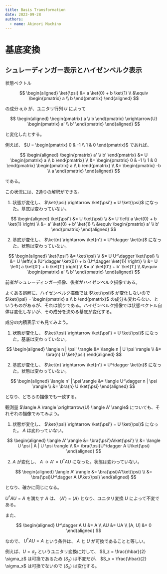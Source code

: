 ```yaml
---
title: Basis Transformation
date: 2023-09-28
authors:
  - name: Akinori Machino
---
```


# 基底変換

## シュレーディンガー表示とハイゼンベルク表示

状態ベクトル

$$
\begin{aligned}
\ket{\psi} &= a \ket{0} + b \ket{1} \\
&\equiv \begin{pmatrix} a \\ b \end{pmatrix}
\end{aligned}
$$

の成分 $a,b$ が、ユニタリ行列 $U$ によって

$$
\begin{aligned}
\begin{pmatrix} a \\ b \end{pmatrix} \xrightarrow{U} \begin{pmatrix} a' \\ b' \end{pmatrix}
\end{aligned}
$$

と変化したとする。

例えば、 $U = \begin{pmatrix} 0 & -1 \\ 1 & 0 \end{pmatrix}$ であれば、

$$
\begin{aligned}
\begin{pmatrix} a' \\ b' \end{pmatrix}
&= U \begin{pmatrix} a \\ b \end{pmatrix}
\\
&= \begin{pmatrix} 0 & -1 \\ 1 & 0 \end{pmatrix} \begin{pmatrix} a \\ b \end{pmatrix}
\\
&= \begin{pmatrix} -b \\ a \end{pmatrix}
\end{aligned}
$$

である。

この状況には、2通りの解釈ができる。

1. 状態が変化し、 $\ket{\psi} \rightarrow \ket{\psi'} = U \ket{\psi}$ になった。基底は変わっていない。

$$
\begin{aligned}
\ket{\psi'}
&= U \ket{\psi}
\\
&= U \left( a \ket{0} + b \ket{1} \right)
\\
&= a' \ket{0} + b' \ket{1}
\\
&\equiv
\begin{pmatrix} a' \\ b' \end{pmatrix}
\end{aligned}
$$

2. 基底が変化し、 $\ket{n} \rightarrow \ket{n'} = U^\dagger \ket{n}$ になった。状態は変わっていない。

$$
\begin{aligned}
\ket{\psi'}
&= \ket{\psi}
\\
&= U U^\dagger \ket{\psi}
\\
&= U \left\{ a (U^\dagger \ket{0}) + b (U^\dagger \ket{1}) \right\}
\\
&= U \left( a \ket{0'} + b \ket{1'} \right)
\\
&= a' \ket{0'} + b' \ket{1'}
\\
&\equiv
\begin{pmatrix} a' \\ b' \end{pmatrix}
\end{aligned}
$$

前者がシュレーディンガー描像、後者がハイゼンベルク描像である。

よくある誤解に、ハイゼンベルク描像では $\ket{\psi}$ が変化しないので $\ket{\psi} = \begin{pmatrix} a \\ b \end{pmatrix}$ の成分も変わらない、というものがあるが、それは誤りである。ハイゼンベルク描像では状態ベクトル自体は変化しないが、その成分を決める基底が変化する。

成分の内積表示でも見てみよう。

1. 状態が変化し、 $\ket{\psi} \rightarrow \ket{\psi'} = U \ket{\psi}$ になった。基底は変わっていない。

$$
\begin{aligned}
\langle n | \psi' \rangle
&= \langle n | U \psi \rangle
\\
&= \bra{n} U \ket{\psi}
\end{aligned}
$$

2. 基底が変化し、 $\ket{n} \rightarrow \ket{n'} = U^\dagger \ket{n}$ になった。状態は変わっていない。

$$
\begin{aligned}
\langle n' | \psi \rangle
&= \langle U^\dagger n | \psi \rangle
\\
&= \bra{n} U \ket{\psi}
\end{aligned}
$$

となり、どちらの描像でも一致する。

観測量 $\langle A \rangle \xrightarrow{U} \langle A' \rangle$ についても、それぞれの描像でみてみよう。

1. 状態が変化し、 $\ket{\psi} \rightarrow \ket{\psi'} = U \ket{\psi}$ になった。 $A$ は変わっていない。

$$
\begin{aligned}
\langle A' \rangle &=
\bra{\psi'}A\ket{\psi'}
\\
&= \langle U \psi | A | U \psi \rangle
\\
&= \bra{\psi}U^\dagger A U\ket{\psi}
\end{aligned}
$$

2. $A$ が変化し、 $A \rightarrow A' = U^\dagger A U$ になった。状態は変わっていない。

$$
\begin{aligned}
\langle A' \rangle &=
\bra{\psi}A'\ket{\psi}
\\
&= \bra{\psi}U^\dagger A U\ket{\psi}
 \end{aligned}
$$

となり、確かに同じになる。

$U^\dagger A U = A$ を満たす $A$ は、 $\langle A' \rangle = \langle A \rangle$ となり、ユニタリ変換 $U$ によって不変である。

また、

$$
\begin{aligned}
U^\dagger A U &= A \\
AU &= UA \\
[A, U] &= 0
\end{aligned}
$$

なので、 $U^\dagger A U = A$ という条件は、 $A$ と $U$ が可換であることと等しい。

例えば、$U = \sigma_z$ というユニタリ変換に対して、 $S_z = \frac{\hbar}{2} \sigma_z$ は可換であるため $\langle S_z \rangle$ は不変だが、 $S_x = \frac{\hbar}{2} \sigma_x$ は可換でないので $\langle S_x \rangle$ は変化する。